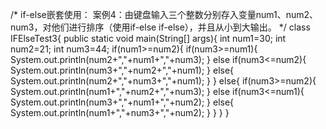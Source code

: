 /*
if-else嵌套使用：
案例4：由键盘输入三个整数分别存入变量num1、num2、num3，对他们进行排序（使用if-else if-else），并且从小到大输出。
*/
class IFElseTest3{
 	public static void main(String[] args){
		int num1=30;
		int num2=21;
		int num3=44;
		if(num1>=num2){
			if(num3>=num1){
				System.out.println(num2+","+num1+","+num3);
				}
			else if(num3<=num2){
				System.out.println(num3+","+num2+","+num1);
				}
			else{
				System.out.println(num2+","+num3+","+num1);
				}
			}
		else{
			if(num3>=num2){
				System.out.println(num1+","+num2+","+num3);
				}
			else if(num3<=num1){
				System.out.println(num3+","+num1+","+num2);
			}
			else{
				System.out.println(num1+","+num3+","+num2);
			}
		}
	}
}